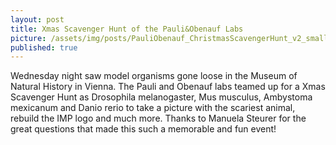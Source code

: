 ```yaml
---
layout: post
title: Xmas Scavenger Hunt of the Pauli&Obenauf Labs 
picture: /assets/img/posts/PauliObenauf_ChristmasScavengerHunt_v2_small.jpg
published: true
---
```

Wednesday night saw model organisms gone loose in the Museum of Natural History in Vienna. The Pauli and Obenauf labs teamed up for a Xmas Scavenger Hunt as Drosophila melanogaster, Mus musculus, Ambystoma mexicanum and Danio rerio to take a picture with the scariest animal, rebuild the IMP logo and much more. 
Thanks to Manuela Steurer for the great questions that made this such a memorable and fun event!
